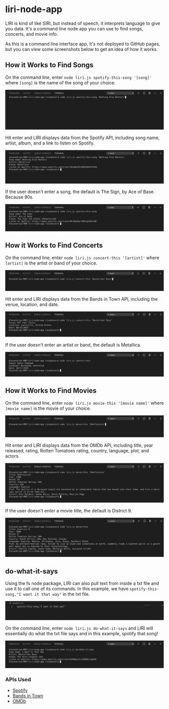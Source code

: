 # liri-node-app

LIRI is kind of like SIRI, but instead of speech, it interprets language to give you data. It's a command line node app you can use to find songs, concerts, and movie info. 

As this is a command line interface app, it's not deployed to GitHub pages, but you can view some screenshots below to get an idea of how it works.

## How it Works to Find Songs

On the command line, enter `node liri.js spotify-this-song '[song]'` where `[song]` is the name of the song of your choice.

![screenshot of entering spotify-this-song](spotify1.png)

Hit enter and LIRI displays data from the Spotify API, including song name, artist, album, and a link to listen on Spotify.

![screenshot of entering spotify-this-song](spotify2.png)

If the user doesn't enter a song, the default is The Sign, by Ace of Base. Because 90s.

![screenshot of entering spotify-this-song](spotify3.png)

## How it Works to Find Concerts

On the command line, enter `node liri.js concert-this '[artist]'` where `[artist]` is the artist or band of your choice. 

![screenshot of entering concert-this](concert1.png)

Hit enter and LIRI displays data from the Bands in Town API, including the venue, location, and date.

![screenshot of entering concert-this](concert2.png)

If the user doesn't enter an artist or band, the default is Metallica.

![screenshot of entering concert-this](concert3.png)

## How it Works to Find Movies

On the command line, enter `node liri.js movie-this '[movie name]'` where `[movie name]` is the movie of your choice. 

![screenshot of entering movie-this](movie1.png)

Hit enter and LIRI displays data from the OMDb API, including title, year released, rating, Rotten Tomatoes rating, country, language, plot, and actors.

![screenshot of entering movie-this](movie2.png)

If the user doesn't enter a movie title, the default is District 9.

![screenshot of entering movie-this](movie3.png)

## do-what-it-says

Using the fs node package, LIRI can also pull text from inside a txt file and use it to call one of its commands. In this example, we have `spotify-this-song,"I want it that way"` in the txt file. 

![screenshot of entering do-what-it-says](doit1.png)

On the command line, enter `node liri.js do-what-it-says` and LIRI will essentially do what the txt file says and in this example, spotify that song!

![screenshot of entering do-what-it-says](doit2.png)

### APIs Used

- [Spotify](https://developer.spotify.com/documentation/web-api/)
- [Bands in Town](https://manager.bandsintown.com/support/bandsintown-api)
- [OMDb](http://omdbapi.com/)